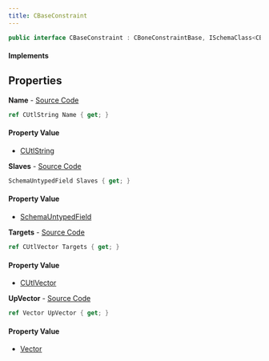 ```yaml
---
title: CBaseConstraint
---
```


```csharp
public interface CBaseConstraint : CBoneConstraintBase, ISchemaClass<CBoneConstraintBase>, ISchemaClass<CBaseConstraint>, ISchemaField, ISchemaClass, INativeHandle
```

#### Implements

## Properties

**Name** - [Source Code](https://github.com/swiftly-solution/swiftlys2/blob/master/managed/src/SwiftlyS2.Generated/Schemas/Interfaces/CBaseConstraint.cs#L16)

```csharp
ref CUtlString Name { get; }
```

#### Property Value

- [CUtlString](/docs/api/shared/natives/cutlstring)

**Slaves** - [Source Code](https://github.com/swiftly-solution/swiftlys2/blob/master/managed/src/SwiftlyS2.Generated/Schemas/Interfaces/CBaseConstraint.cs#L21)

```csharp
SchemaUntypedField Slaves { get; }
```

#### Property Value

- [SchemaUntypedField](/docs/api/shared/schemas/schemauntypedfield)

**Targets** - [Source Code](https://github.com/swiftly-solution/swiftlys2/blob/master/managed/src/SwiftlyS2.Generated/Schemas/Interfaces/CBaseConstraint.cs#L24)

```csharp
ref CUtlVector Targets { get; }
```

#### Property Value

- [CUtlVector](/docs/api/shared/natives/cutlvector)

**UpVector** - [Source Code](https://github.com/swiftly-solution/swiftlys2/blob/master/managed/src/SwiftlyS2.Generated/Schemas/Interfaces/CBaseConstraint.cs#L18)

```csharp
ref Vector UpVector { get; }
```

#### Property Value

- [Vector](/docs/api/shared/natives/vector)


